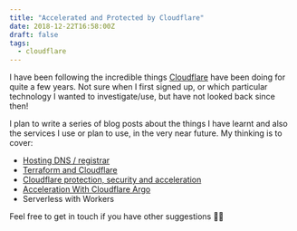 ```yaml
---
title: "Accelerated and Protected by Cloudflare"
date: 2018-12-22T16:58:00Z
draft: false
tags: 
  - cloudflare
---
```

I have been following the incredible things [Cloudflare](https://www.cloudflare.com) have been doing for quite a few years. Not sure when I first signed up, or which particular technology I wanted to investigate/use, but have not looked back since then!

I plan to write a series of blog posts about the things I have learnt and also the services I use or plan to use, in the very near future. My thinking is to cover:

* [Hosting DNS / registrar](../cloudflare-dns-hosting-and-registrar)
* [Terraform and Cloudflare](../terraform-and-cloudflare)
* [Cloudflare protection, security and acceleration](../cloudflare-protection-security-and-acceleration)
* [Acceleration With Cloudflare Argo](../acceleration-with-argo)
* Serverless with Workers

Feel free to get in touch if you have other suggestions 👌🏻